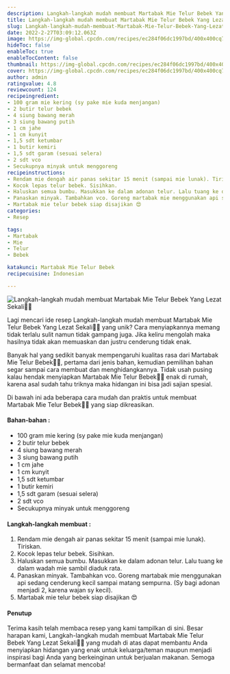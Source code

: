 ```yaml
---
description: Langkah-langkah mudah membuat Martabak Mie Telur Bebek Yang Lezat Sekali"
title: Langkah-langkah mudah membuat Martabak Mie Telur Bebek Yang Lezat Sekali
slug: Langkah-langkah-mudah-membuat-Martabak-Mie-Telur-Bebek-Yang-Lezat-Sekali
date: 2022-2-27T03:09:12.063Z
image: https://img-global.cpcdn.com/recipes/ec284f06dc1997bd/400x400cq70/photo.jpg
hideToc: false
enableToc: true
enableTocContent: false
thumbnail: https://img-global.cpcdn.com/recipes/ec284f06dc1997bd/400x400cq70/photo.jpg
cover: https://img-global.cpcdn.com/recipes/ec284f06dc1997bd/400x400cq70/photo.jpg
author: admin
ratingvalue: 4.8
reviewcount: 124
recipeingredient:
- 100 gram mie kering (sy pake mie kuda menjangan)
- 2 butir telur bebek
- 4 siung bawang merah
- 3 siung bawang putih
- 1 cm jahe
- 1 cm kunyit
- 1,5 sdt ketumbar
- 1 butir kemiri
- 1,5 sdt garam (sesuai selera)
- 2 sdt vco
- Secukupnya minyak untuk menggoreng
recipeinstructions:
- Rendam mie dengah air panas sekitar 15 menit (sampai mie lunak). Tiriskan.
- Kocok lepas telur bebek. Sisihkan.
- Haluskan semua bumbu. Masukkan ke dalam adonan telur. Lalu tuang ke dalam wadah mie sambil diaduk rata.
- Panaskan minyak. Tambahkan vco. Goreng martabak mie menggunakan api sedang cenderung kecil sampai matang sempurna. (Sy bagi adonan menjadi 2, karena wajan sy kecil).
- Martabak mie telur bebek siap disajikan 😍
categories:
- Resep

tags:
- Martabak
- Mie
- Telur
- Bebek

katakunci: Martabak Mie Telur Bebek
recipecuisine: Indonesian

---
```


![Langkah-langkah mudah membuat Martabak Mie Telur Bebek Yang Lezat Sekali👩‍🍳](https://img-global.cpcdn.com/recipes/ec284f06dc1997bd/400x400cq70/photo.jpg)

Lagi mencari ide resep Langkah-langkah mudah membuat Martabak Mie Telur Bebek Yang Lezat Sekali👩‍🍳 yang unik? Cara menyiapkannya memang tidak terlalu sulit namun tidak gampang juga. Jika keliru mengolah maka hasilnya tidak akan memuaskan dan justru cenderung tidak enak.

Banyak hal yang sedikit banyak mempengaruhi kualitas rasa dari Martabak Mie Telur Bebek👩‍🍳, pertama dari jenis bahan, kemudian pemilihan bahan segar sampai cara membuat dan menghidangkannya. Tidak usah pusing kalau hendak menyiapkan Martabak Mie Telur Bebek👩‍🍳 enak di rumah, karena asal sudah tahu triknya maka hidangan ini bisa jadi sajian spesial.

Di bawah ini ada beberapa cara mudah dan praktis untuk membuat Martabak Mie Telur Bebek👩‍🍳 yang siap dikreasikan.

<!--inarticleads1-->

#### Bahan-bahan :

- 100 gram mie kering (sy pake mie kuda menjangan)
- 2 butir telur bebek
- 4 siung bawang merah
- 3 siung bawang putih
- 1 cm jahe
- 1 cm kunyit
- 1,5 sdt ketumbar
- 1 butir kemiri
- 1,5 sdt garam (sesuai selera)
- 2 sdt vco
- Secukupnya minyak untuk menggoreng

<!--inarticleads2-->

#### Langkah-langkah membuat :

1. Rendam mie dengah air panas sekitar 15 menit (sampai mie lunak). Tiriskan.
1. Kocok lepas telur bebek. Sisihkan.
1. Haluskan semua bumbu. Masukkan ke dalam adonan telur. Lalu tuang ke dalam wadah mie sambil diaduk rata.
1. Panaskan minyak. Tambahkan vco. Goreng martabak mie menggunakan api sedang cenderung kecil sampai matang sempurna. (Sy bagi adonan menjadi 2, karena wajan sy kecil).
1. Martabak mie telur bebek siap disajikan 😍

#### Penutup

Terima kasih telah membaca resep yang kami tampilkan di sini. Besar harapan kami, Langkah-langkah mudah membuat Martabak Mie Telur Bebek Yang Lezat Sekali👩‍🍳 yang mudah di atas dapat membantu Anda menyiapkan hidangan yang enak untuk keluarga/teman maupun menjadi inspirasi bagi Anda yang berkeinginan untuk berjualan makanan. Semoga bermanfaat dan selamat mencoba!